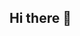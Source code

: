 ## Hi there 👋

<!--
**ahmedmoha92/ahmedmoha92** is a ✨ _special_ ✨ repository because its `README.md` (this file) appears on your GitHub profile.

Here are some ideas to get you started:

- 🔭 I’m currently studiying computer science at faculty of science "Semlalia" Marrakech
- 🌱 I’m currently learning PHP and Artificielle Intelligence.
- 💬 Ask me about almost all computer science subjects.
- 📫 How to reach me: Ginkedin or Github
-->
